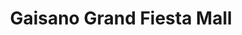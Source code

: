 ---
title: "Gaisano Grand Fiesta Mall"
url: /talisay/gaisano-grand-fiesta-mall/
shop: Einkaufszentrum
---